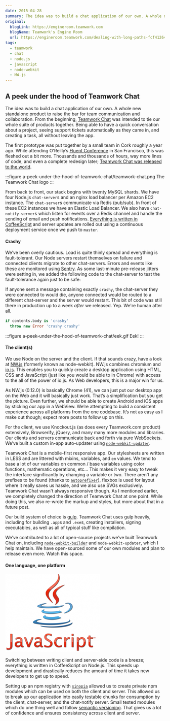 ```yaml
---
date: 2015-04-28
summary: The idea was to build a chat application of our own. A whole new standalone product to raise the bar for team communication and collaboration. From the beginning, Teamwork Chat was intended to tie our whole suite of…
original:
  blogLink: https://engineroom.teamwork.com
  blogName: Teamwork's Engine Room
  url: https://engineroom.teamwork.com/dealing-with-long-paths-fcf412649a01
tags:
  - teamwork
  - chat
  - node.js
  - javascript
  - node-webkit
  - NW.js
---
```


## A peek under the hood of Teamwork Chat

The idea was to build a chat application of our own. A whole new standalone product to raise the bar for team communication and collaboration. From the beginning, [Teamwork Chat](https://www.teamwork.com/chat) was intended to tie our whole suite of products together. Being able to have a quick conversation about a project, seeing support tickets automatically as they came in, and creating a task, all without leaving the app.

The first prototype was put together by a small team in Cork roughly a year ago. While attending O’Reilly’s [Fluent Conference](http://fluentconf.com/) in San Francisco, this was fleshed out a bit more. Thousands and thousands of hours, way more lines of code, and even a complete redesign later; [Teamwork Chat was released to the world](https://blog.teamwork.com/announcing-teamwork-chat/).


:::figure a-peek-under-the-hood-of-teamwork-chat/teamwork-chat.png The Teamwork Chat logo
:::

From back to front, our stack begins with twenty MySQL shards. We have four Node.js `chat-server`s and an nginx load balancer per Amazon EC2 instance. The `chat-server`s communicate via Redis (pub/sub). In front of these EC2 instances we have an Elastic Load Balancer. We also have `chat-notify-server`s which listen for events over a Redis channel and handle the sending of email and push notifications. [Everything is written in CoffeeScript](http://engineroom.teamwork.com/coffeescript/) and server updates are rolled out using a continuous deployment service once we push to `master`.

#### Crashy

We’ve been overly cautious. Load is quite thinly spread and everything is fault-tolerant. Our Node servers restart themselves on failure and connected clients migrate to other chat-servers. Errors and events like these are monitored using [Sentry](https://getsentry.com/). As some last-minute pre-release jitters were setting in, we added the following code to the chat-server to test the fault-tolerance again just to be safe:

If anyone sent a message containing exactly `crashy`, the chat-server they were connected to would die, anyone connected would be routed to a different chat-server and the server would restart. This bit of code was still there in production up to a week _after_ we released. Yep. We're human after all.

```coffeescript
if contents.body is 'crashy'
  throw new Error 'crashy crashy'
```

:::figure a-peek-under-the-hood-of-teamwork-chat/eek.gif Eek!
:::

#### The client(s)

We use Node on the server and the client. If that sounds crazy, have a look at [NW.js](https://github.com/nwjs/nw.js) (formerly known as node-webkit). NW.js combines chromium and [io.js](http://readwrite.com/2015/02/27/node-js-io-js-reconciliation-near). This enables you to quickly create a desktop application using HTML, CSS and JavaScript (just like you would be able to in Chrome) with access to the all of the power of io.js. As Web developers, this is a major win for us.

As NW.js (0.12.0) is basically Chrome (41), we can just put our desktop app on the Web and it will basically just work. That’s a simplification but you get the picture. Even further, we should be able to create Android and iOS apps by sticking our app in a WebView. We’re attempting to build a consistent experience across all platforms from the one codebase. It’s not as easy as I make out though; expect more posts to follow up on this.

For the client, we use Knockout.js (as does every Teamwork.com product) extensively, Browserify, jQuery, and many many more modules and libraries. Our clients and servers communicate back and forth via pure WebSockets. We’ve built a custom in-app auto-updater using [`node-webkit-updater`](https://github.com/edjafarov/node-webkit-updater).

Teamwork Chat is a mobile-first responsive app. Our stylesheets are written in LESS and are littered with mixins, variables, and `em` values. We tend to base a lot of our variables on common / base variables using color functions, mathematic operations, etc... This makes it very easy to tweak the interface significantly by changing a variable or two. There aren't any prefixes to be found (thanks to [`autoprefixer`](https://github.com/postcss/autoprefixer)), flexbox is used for layout where it really saves us hassle, and we also use SVGs exclusively. Teamwork Chat wasn't always responsive though. As I mentioned earlier, we completely changed the direction of Teamwork Chat at one point. While doing this, we also re-wrote the markup and styles, but more about that in a future post.

Our build system of choice is [gulp](http://www.adamlynch.com/rome-wasnt-built-with-gulp/). Teamwork Chat uses gulp heavily, including for building `.app`s and `.exe`s, creating installers, signing executables, as well as all of typical stuff like compilation.

We’ve contributed to a lot of open-source projects we’ve built Teamwork Chat on, including [`node-webkit-builder`](https://github.com/mllrsohn/node-webkit-builder) and `node-webkit-updater`, which I help maintain. We have open-sourced some of our own modules and plan to release even more. Watch this space.

#### One language, one platform

![The Java logo photoshopped to be a JavaScript logo](/images/blog-content/a-peek-under-the-hood-of-teamwork-chat/javascript.png)

Switching between writing client and server-side code is a breeze; everything is written in CoffeeScript on Node.js. This speeds up development and drastically reduces the amount of time it takes new developers to get up to speed.

Setting up an npm registry with [`sinopia`](https://www.npmjs.com/package/sinopia) allowed us to create private npm modules which can be used on both the client and server. This allowed us to break up our application into easily testable chunks for consumption by the client, chat-server, and the chat-notify server. Small tested modules which do one thing well and follow [semantic versioning](http://semver.org). That gives us a lot of confidence and ensures consistency across client and server.
